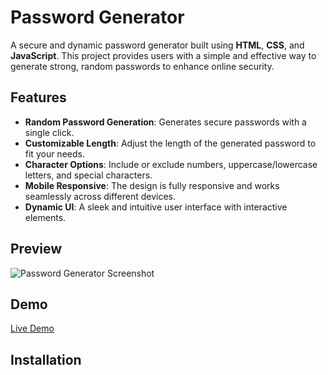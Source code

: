 # Password Generator

A secure and dynamic password generator built using **HTML**, **CSS**, and **JavaScript**. This project provides users with a simple and effective way to generate strong, random passwords to enhance online security.

## Features

- **Random Password Generation**: Generates secure passwords with a single click.
- **Customizable Length**: Adjust the length of the generated password to fit your needs.
- **Character Options**: Include or exclude numbers, uppercase/lowercase letters, and special characters.
- **Mobile Responsive**: The design is fully responsive and works seamlessly across different devices.
- **Dynamic UI**: A sleek and intuitive user interface with interactive elements.

## Preview

![Password Generator Screenshot](screenshot.png)

## Demo

[Live Demo](https://github.com/Toyin05) 

## Installation

